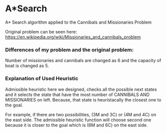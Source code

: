 # A*Search
A* Search algorithm applied to the Cannibals and Missionaries Problem

Original problem can be seen here: https://en.wikipedia.org/wiki/Missionaries_and_cannibals_problem

### Differences of my problem and the original problem:
Number of missionaries and cannibals are changed as 6 and the capacity of boat is changed as 5.

### Explanation of Used Heuristic
Admissible heuristic here we designed, checks all the possible next states and it selects the state that have the most number of CANNIBALS AND MISSIONARIES on left. Because, that state is heuristacally the closest one to the goal.

For example, if there are two possibilities, (3M and 3C) or (4M and 4C) on the east side. The admissible heuristic
function will choose second one because it is closer to the goal which is (6M and 6C) on the east side.

